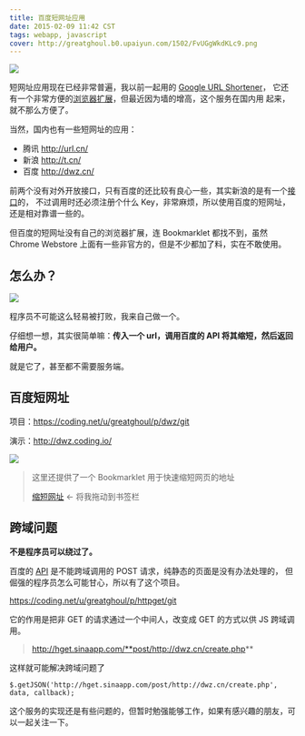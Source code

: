 ```yaml
---
title: 百度短网址应用
date: 2015-02-09 11:42 CST
tags: webapp, javascript
cover: http://greatghoul.b0.upaiyun.com/1502/FvUGgWkdKLc9.png
---
```


![](http://greatghoul.b0.upaiyun.com/1502/FvUGgWkdKLc9.png)

短网址应用现在已经非常普遍，我以前一起用的 [Google URL Shortener][1]，
它还有一个非常方便的[浏览器扩展][2]，但最近因为墙的增高，这个服务在国内用
起来，就不那么方便了。

当然，国内也有一些短网址的应用：

- 腾讯 <http://url.cn/>
- 新浪 <http://t.cn/>
- 百度 <http://dwz.cn/>

前两个没有对外开放接口，只有百度的还比较有良心一些，其实新浪的是有一个[接口][3]的，
不过调用时还必须注册个什么 Key，非常麻烦，所以使用百度的短网址，还是相对靠谱一些的。

但百度的短网址没有自己的浏览器扩展，连 Bookmarklet 都找不到，虽然 Chrome Webstore
上面有一些非官方的，但是不少都加了料，实在不敢使用。

## 怎么办？

![](http://greatghoul.b0.upaiyun.com/1502/vIEnqf-9sKAr.png)

程序员不可能这么轻易被打败，我来自己做一个。

仔细想一想，其实很简单嘛：**传入一个 url，调用百度的 API 将其缩短，然后返回给用户。**

就是它了，甚至都不需要服务端。

## 百度短网址

项目：<https://coding.net/u/greatghoul/p/dwz/git>

演示：<http://dwz.coding.io/>

![](http://greatghoul.b0.upaiyun.com/1502/W3dStVl_7CqY.png)


> 这里还提供了一个 Bookmarklet 用于快速缩短网页的地址
> 
> <a href="javascript:(function(){window.open('http://dwz.coding.io?url='+encodeURIComponent(location.href),'_blank','width=450,height=260');})()" class="btn btn-success">缩短网址</a>
> <span class="text-info">&lt;- 将我拖动到书签栏</span>

## 跨域问题

**不是程序员可以绕过了。**

百度的 [API][4] 是不能跨域调用的 POST 请求，纯静态的页面是没有办法处理的，
但倔强的程序员怎么可能甘心，所以有了这个项目。

<https://coding.net/u/greatghoul/p/httpget/git>

它的作用是把非 GET 的请求通过一个中间人，改变成 GET 的方式以供 JS 跨域调用。

> http://hget.sinaapp.com/**post/http://dwz.cn/create.php**

这样就可能解决跨域问题了

    $.getJSON('http://hget.sinaapp.com/post/http://dwz.cn/create.php', data, callback);

这个服务的实现还是有些问题的，但暂时勉强能够工作，如果有感兴趣的朋友，可以一起关注一下。

[1]: https://goo.gl/
[2]: https://chrome.google.com/webstore/detail/googl-url-shortener/iblijlcdoidgdpfknkckljiocdbnlagk
[3]: http://open.weibo.com/wiki/Short_url/shorten
[4]: http://help.baidu.com/question?prod_en=webmaster&class=%CD%F8%D2%B3%CB%D1%CB%F7%CC%D8%C9%AB%B9%A6%C4%DC&id=1000913#05